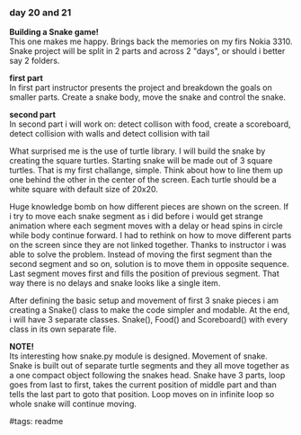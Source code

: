 ### day 20 and 21 ###

**Building a Snake game!**\
This one makes me happy. Brings back the memories on my firs Nokia 3310.
Snake project will be split in 2 parts and across 2 "days", or should i better
say 2 folders.

**first part**\
In first part instructor presents the project and breakdown the goals on smaller
parts. Create a snake body, move the snake and control the snake.

**second part**\
In second part i will work on: detect collison with food, create a scoreboard,
detect collision with walls and detect collision with tail

What surprised me is the use of turtle library. I will build the snake by
creating the square turtles. Starting snake will be made out of 3 square
turtles. That is my first challange, simple. Think about how to line them up
one behind the other in the center of the screen. Each turtle should be a white
square with default size of 20x20.

Huge knowledge bomb on how different pieces are shown on the screen. If i try
to move each snake segment as i did before i would get strange animation where
each segment moves with a delay or head spins in circle while body continue
forward. I had to rethink on how to move different parts on the screen since
they are not linked together. Thanks to instructor i was able to solve the
problem. Instead of moving the first segment than the second segment and so on,
solution is to move them in opposite sequence. Last segment moves first and
fills the position of previous segment. That way there is no delays and snake
looks like a single item.

After defining the basic setup and movement of first 3 snake pieces i am
creating a Snake() class to make the code simpler and modable. At the end, i
will have 3 separate classes. Snake(), Food() and Scoreboard() with every
class in its own separate file.

**NOTE!**\
Its interesting how snake.py module is designed. Movement of snake. Snake is
built out of separate turtle segments and they all move together as a one
compact object following the snakes head. Snake have 3 parts, loop goes from
last to first, takes the current position of middle part and than tells the 
last part to goto that position. Loop moves on in infinite loop so whole snake
will continue moving.

#tags: readme
